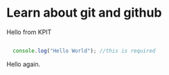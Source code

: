 # Learn about git and github

Hello from KPIT

```javascript

  console.log("Hello World"); //this is required 

```


Hello again.

